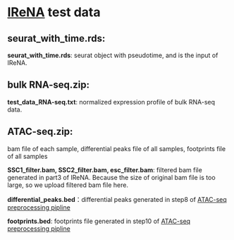 # [IReNA](https://github.com/jiang-junyao/IReNA) test data
## seurat_with_time.rds:

**seurat_with_time.rds**: seurat object with pseudotime, and is the input of IReNA.

## bulk RNA-seq.zip:

**test_data_RNA-seq.txt**: normalized expression profile of bulk RNA-seq data.

## ATAC-seq.zip:
bam file of each sample, differential peaks file of all samples, footprints file of all samples

**SSC1_filter.bam, SSC2_filter.bam, esc_filter.bam**: filtered bam file generated in part3 of IReNA. Because the size of original bam file is too large, so we upload filtered bam file here.

**differential_peaks.bed**：differential peaks generated in step8 of [ATAC-seq preprocessing pipline](https://jiang-junyao.github.io/IReNA/ATAC-seq-preprocessing)

**footprints.bed**: footprints file generated in step10 of [ATAC-seq preprocessing pipline](https://jiang-junyao.github.io/IReNA/ATAC-seq-preprocessing)
